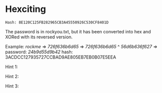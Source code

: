 # Hexciting

`Hash: 8E120C125FB282965CB3A45550926C530CF8401D`

The password is in rockyou.txt, but it has been converted into hex and XORed with its reversed version.

Example: *rockme* => *726f636b6d65* => *726f636b6d65* ^ *56d6b636f627* => password: *24b9d55d9b42* hash: 3ACDCC127935727CCBAD9AE805EB7EB0B07E5EEA

Hint 1:

Hint 2:

Hint 3:
